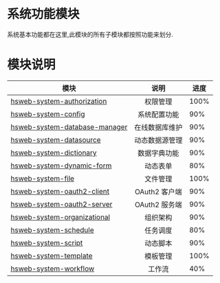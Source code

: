 # 系统功能模块
系统基本功能都在这里,此模块的所有子模块都按照功能来划分.

# 模块说明
| 模块       | 说明          |   进度 |
| ------------- |:-------------:| ----|
|[hsweb-system-authorization](hsweb-system-authorization) |权限管理| 100%|
|[hsweb-system-config](hsweb-system-config)|系统配置功能| 90%|
|[hsweb-system-database-manager](hsweb-system-database-manager)|在线数据库维护| 90%|
|[hsweb-system-datasource](hsweb-system-datasource)|动态数据源管理| 90%|
|[hsweb-system-dictionary](hsweb-system-dictionary)| 数据字典功能|  90%|
|[hsweb-system-dynamic-form](hsweb-system-dynamic-form)|动态表单| 80%|
|[hsweb-system-file](hsweb-system-file)|文件管理| 100%|
|[hsweb-system-oauth2-client](hsweb-system-oauth2-client)|OAuth2 客户端| 90%|
|[hsweb-system-oauth2-server](hsweb-system-oauth2-server)|OAuth2 服务端| 90%|
|[hsweb-system-organizational](hsweb-system-organizational)|组织架构| 90%|
|[hsweb-system-schedule](hsweb-system-schedule)|任务调度| 80%|
|[hsweb-system-script](hsweb-system-script)|动态脚本| 90%|
|[hsweb-system-template](hsweb-system-template)|模板管理| 100%|
|[hsweb-system-workflow](hsweb-system-workflow)|工作流| 40%|
